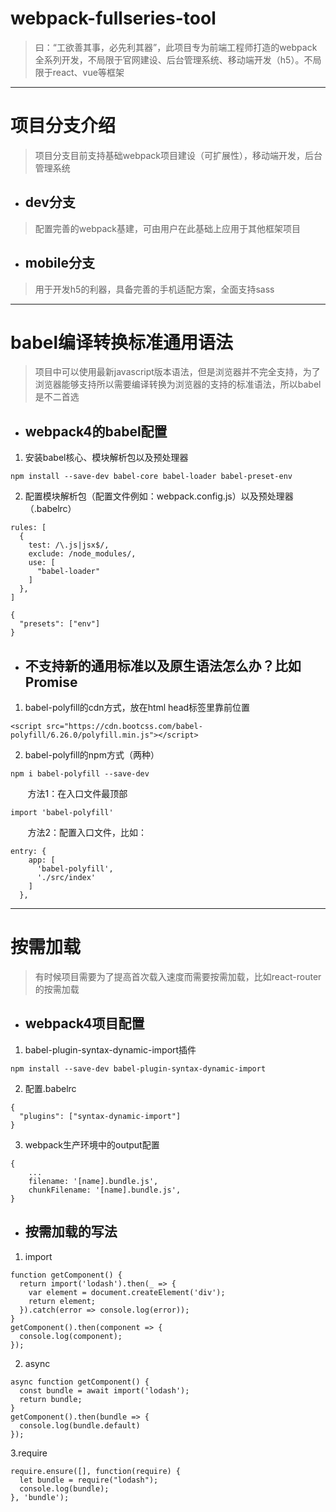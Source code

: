 # webpack-fullseries-tool
> 曰：“工欲善其事，必先利其器”，此项目专为前端工程师打造的webpack全系列开发，不局限于官网建设、后台管理系统、移动端开发（h5）。不局限于react、vue等框架
---
# 项目分支介绍
> 项目分支目前支持基础webpack项目建设（可扩展性），移动端开发，后台管理系统
- ## dev分支
> 配置完善的webpack基建，可由用户在此基础上应用于其他框架项目
- ## mobile分支
> 用于开发h5的利器，具备完善的手机适配方案，全面支持sass
---
# babel编译转换标准通用语法

> 项目中可以使用最新javascript版本语法，但是浏览器并不完全支持，为了浏览器能够支持所以需要编译转换为浏览器的支持的标准语法，所以babel是不二首选
- ## webpack4的babel配置
1. 安装babel核心、模块解析包以及预处理器

```
npm install --save-dev babel-core babel-loader babel-preset-env
```
2. 配置模块解析包（配置文件例如：webpack.config.js）以及预处理器（.babelrc）

```
rules: [
  {
    test: /\.js|jsx$/,
    exclude: /node_modules/,
    use: [
      "babel-loader"
    ]
  },
]
```

```
{
  "presets": ["env"]
}
```
- ## 不支持新的通用标准以及原生语法怎么办？比如Promise
1. babel-polyfill的cdn方式，放在html head标签里靠前位置
```
<script src="https://cdn.bootcss.com/babel-polyfill/6.26.0/polyfill.min.js"></script>
```
2. babel-polyfill的npm方式（两种）
```
npm i babel-polyfill --save-dev
```
&nbsp;&nbsp;&nbsp;&nbsp; &nbsp;&nbsp;方法1：在入口文件最顶部
```
import 'babel-polyfill'
```
&nbsp;&nbsp;&nbsp;&nbsp; &nbsp;&nbsp;方法2：配置入口文件，比如：
```
entry: {
    app: [
      'babel-polyfill',
      './src/index'
    ]
  },
```
---


# 按需加载
> 有时候项目需要为了提高首次载入速度而需要按需加载，比如react-router的按需加载
- ## webpack4项目配置
1. babel-plugin-syntax-dynamic-import插件

```
npm install --save-dev babel-plugin-syntax-dynamic-import
```
2. 配置.babelrc

```
{
  "plugins": ["syntax-dynamic-import"]
}
```

3. webpack生产环境中的output配置

```
{
    ...
    filename: '[name].bundle.js',
    chunkFilename: '[name].bundle.js',
}
```

- ## 按需加载的写法
1. import
```
function getComponent() {
  return import('lodash').then(_ => {
    var element = document.createElement('div');
    return element;
  }).catch(error => console.log(error));
}
getComponent().then(component => {
  console.log(component);
});
```
2. async

```
async function getComponent() {
  const bundle = await import('lodash');
  return bundle;
}
getComponent().then(bundle => {
  console.log(bundle.default)
});
```
3.require

```
require.ensure([], function(require) {
  let bundle = require("lodash");
  console.log(bundle);
}, 'bundle');
```


